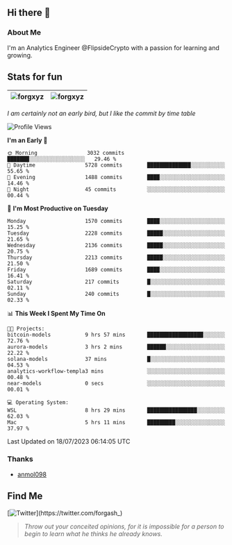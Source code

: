## Hi there 👋

### About Me

I'm an Analytics Engineer @FlipsideCrypto with a passion for learning and growing.
  
## Stats for fun

| <img align="center" src="https://github-readme-streak-stats.herokuapp.com/?user=forgxyz&theme=tokyonight" alt="forgxyz" /> | <img align="center" src="https://github-readme-stats.vercel.app/api?username=forgxyz&theme=tokyonight&show_icons=true" alt="forgxyz" /> |
| ------------- |------------- |

*I am certainly not an early bird, but I like the commit by time table*  

<!--START_SECTION:waka-->
![Profile Views](http://img.shields.io/badge/Profile%20Views-0-blue)

**I'm an Early 🐤** 

```text
🌞 Morning                3032 commits        ███████░░░░░░░░░░░░░░░░░░   29.46 % 
🌆 Daytime                5728 commits        ██████████████░░░░░░░░░░░   55.65 % 
🌃 Evening                1488 commits        ████░░░░░░░░░░░░░░░░░░░░░   14.46 % 
🌙 Night                  45 commits          ░░░░░░░░░░░░░░░░░░░░░░░░░   00.44 % 
```
📅 **I'm Most Productive on Tuesday** 

```text
Monday                   1570 commits        ████░░░░░░░░░░░░░░░░░░░░░   15.25 % 
Tuesday                  2228 commits        █████░░░░░░░░░░░░░░░░░░░░   21.65 % 
Wednesday                2136 commits        █████░░░░░░░░░░░░░░░░░░░░   20.75 % 
Thursday                 2213 commits        █████░░░░░░░░░░░░░░░░░░░░   21.50 % 
Friday                   1689 commits        ████░░░░░░░░░░░░░░░░░░░░░   16.41 % 
Saturday                 217 commits         █░░░░░░░░░░░░░░░░░░░░░░░░   02.11 % 
Sunday                   240 commits         █░░░░░░░░░░░░░░░░░░░░░░░░   02.33 % 
```


📊 **This Week I Spent My Time On** 

```text
🐱‍💻 Projects: 
bitcoin-models           9 hrs 57 mins       ██████████████████░░░░░░░   72.76 % 
aurora-models            3 hrs 2 mins        ██████░░░░░░░░░░░░░░░░░░░   22.22 % 
solana-models            37 mins             █░░░░░░░░░░░░░░░░░░░░░░░░   04.53 % 
analytics-workflow-templa3 mins              ░░░░░░░░░░░░░░░░░░░░░░░░░   00.48 % 
near-models              0 secs              ░░░░░░░░░░░░░░░░░░░░░░░░░   00.01 % 

💻 Operating System: 
WSL                      8 hrs 29 mins       ████████████████░░░░░░░░░   62.03 % 
Mac                      5 hrs 11 mins       █████████░░░░░░░░░░░░░░░░   37.97 % 
```


 Last Updated on 18/07/2023 06:14:05 UTC
<!--END_SECTION:waka-->

### Thanks
 - [anmol098](https://github.com/anmol098/waka-readme-stats/)
  
## Find Me
[![Twitter](https://img.shields.io/twitter/url/https/twitter.com/forgash_.svg?style=social&label=Follow%20%40forgash_)](https://twitter.com/forgash_)


> *Throw out your conceited opinions, for it is impossible for a person to begin to learn what he thinks he already knows.* 
